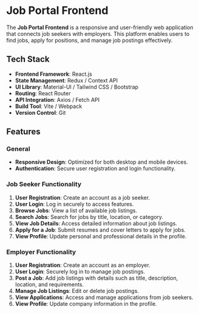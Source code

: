 # Job Portal Frontend

The **Job Portal Frontend** is a responsive and user-friendly web application that connects job seekers with employers. This platform enables users to find jobs, apply for positions, and manage job postings effectively.
## Tech Stack

- **Frontend Framework**: React.js
- **State Management**: Redux / Context API
- **UI Library**: Material-UI / Tailwind CSS / Bootstrap
- **Routing**: React Router
- **API Integration**: Axios / Fetch API
- **Build Tool**: Vite / Webpack
- **Version Control**: Git

## Features

### General
- **Responsive Design**: Optimized for both desktop and mobile devices.
- **Authentication**: Secure user registration and login functionality.

### Job Seeker Functionality
1. **User Registration**: Create an account as a job seeker.
2. **User Login**: Log in securely to access features.
3. **Browse Jobs**: View a list of available job listings.
4. **Search Jobs**: Search for jobs by title, location, or category.
5. **View Job Details**: Access detailed information about job listings.
6. **Apply for a Job**: Submit resumes and cover letters to apply for jobs.
7. **View Profile**: Update personal and professional details in the profile.

### Employer Functionality
1. **User Registration**: Create an account as an employer.
2. **User Login**: Securely log in to manage job postings.
3. **Post a Job**: Add job listings with details such as title, description, location, and requirements.
4. **Manage Job Listings**: Edit or delete job postings.
5. **View Applications**: Access and manage applications from job seekers.
6. **View Profile**: Update company information in the profile.
